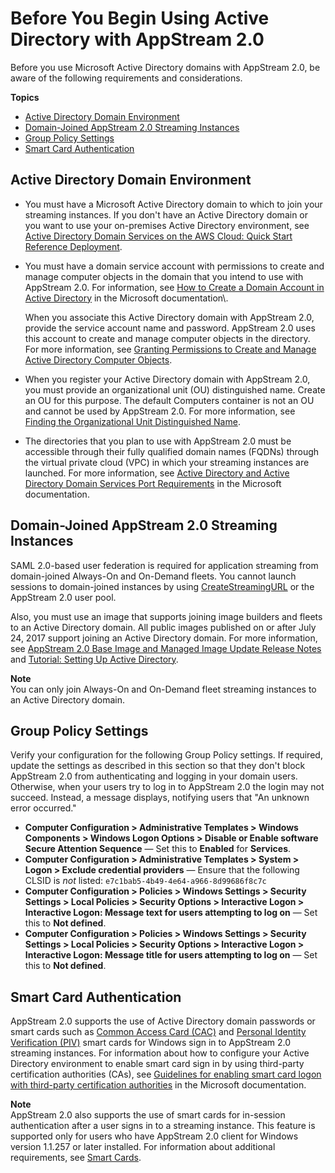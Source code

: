 # Before You Begin Using Active Directory with AppStream 2\.0<a name="active-directory-prerequisites"></a>

Before you use Microsoft Active Directory domains with AppStream 2\.0, be aware of the following requirements and considerations\.

**Topics**
+ [Active Directory Domain Environment](#active-directory-prerequisites-domain-environment)
+ [Domain\-Joined AppStream 2\.0 Streaming Instances](#active-directory-prerequisites-streaming-instances)
+ [Group Policy Settings](#active-directory-prerequisites-group-policy-settings)
+ [Smart Card Authentication](#active-directory-prerequisites-smart-card-authentication)

## Active Directory Domain Environment<a name="active-directory-prerequisites-domain-environment"></a>
+ You must have a Microsoft Active Directory domain to which to join your streaming instances\. If you don't have an Active Directory domain or you want to use your on\-premises Active Directory environment, see [Active Directory Domain Services on the AWS Cloud: Quick Start Reference Deployment](https://docs.aws.amazon.com/quickstart/latest/active-directory-ds/)\.
+ You must have a domain service account with permissions to create and manage computer objects in the domain that you intend to use with AppStream 2\.0\. For information, see [How to Create a Domain Account in Active Directory](https://msdn.microsoft.com/en-us/library/aa545262(v=cs.70).aspx) in the Microsoft documentation\.

  When you associate this Active Directory domain with AppStream 2\.0, provide the service account name and password\. AppStream 2\.0 uses this account to create and manage computer objects in the directory\. For more information, see [Granting Permissions to Create and Manage Active Directory Computer Objects](active-directory-admin.md#active-directory-permissions)\.
+ When you register your Active Directory domain with AppStream 2\.0, you must provide an organizational unit \(OU\) distinguished name\. Create an OU for this purpose\. The default Computers container is not an OU and cannot be used by AppStream 2\.0\. For more information, see [Finding the Organizational Unit Distinguished Name](active-directory-admin.md#active-directory-oudn)\.
+ The directories that you plan to use with AppStream 2\.0 must be accessible through their fully qualified domain names \(FQDNs\) through the virtual private cloud \(VPC\) in which your streaming instances are launched\. For more information, see [Active Directory and Active Directory Domain Services Port Requirements](https://technet.microsoft.com/en-us/library/dd772723.aspx) in the Microsoft documentation\.

## Domain\-Joined AppStream 2\.0 Streaming Instances<a name="active-directory-prerequisites-streaming-instances"></a>

SAML 2\.0\-based user federation is required for application streaming from domain\-joined Always\-On and On\-Demand fleets\. You cannot launch sessions to domain\-joined instances by using [CreateStreamingURL](https://docs.aws.amazon.com/appstream2/latest/APIReference/API_CreateStreamingURL.html) or the AppStream 2\.0 user pool\.

Also, you must use an image that supports joining image builders and fleets to an Active Directory domain\. All public images published on or after July 24, 2017 support joining an Active Directory domain\. For more information, see [AppStream 2\.0 Base Image and Managed Image Update Release Notes](base-image-version-history.md) and [Tutorial: Setting Up Active Directory](active-directory-directory-setup.md)\.

**Note**  
You can only join Always\-On and On\-Demand fleet streaming instances to an Active Directory domain\.

## Group Policy Settings<a name="active-directory-prerequisites-group-policy-settings"></a>

Verify your configuration for the following Group Policy settings\. If required, update the settings as described in this section so that they don't block AppStream 2\.0 from authenticating and logging in your domain users\. Otherwise, when your users try to log in to AppStream 2\.0 the login may not succeed\. Instead, a message displays, notifying users that "An unknown error occurred\."
+ **Computer Configuration > Administrative Templates > Windows Components > Windows Logon Options > Disable or Enable software Secure Attention Sequence** — Set this to **Enabled** for **Services**\.
+ **Computer Configuration > Administrative Templates > System > Logon > Exclude credential providers** — Ensure that the following CLSID is *not* listed: `e7c1bab5-4b49-4e64-a966-8d99686f8c7c`
+ **Computer Configuration > Policies > Windows Settings > Security Settings > Local Policies > Security Options > Interactive Logon > Interactive Logon: Message text for users attempting to log on** — Set this to **Not defined**\.
+ **Computer Configuration > Policies > Windows Settings > Security Settings > Local Policies > Security Options > Interactive Logon > Interactive Logon: Message title for users attempting to log on** — Set this to **Not defined**\.

## Smart Card Authentication<a name="active-directory-prerequisites-smart-card-authentication"></a>

AppStream 2\.0 supports the use of Active Directory domain passwords or smart cards such as [Common Access Card \(CAC\)](https://www.cac.mil/Common-Access-Card) and [Personal Identity Verification \(PIV\)](https://piv.idmanagement.gov/) smart cards for Windows sign in to AppStream 2\.0 streaming instances\. For information about how to configure your Active Directory environment to enable smart card sign in by using third\-party certification authorities \(CAs\), see [Guidelines for enabling smart card logon with third\-party certification authorities](https://docs.microsoft.com/en-us/troubleshoot/windows-server/windows-security/enabling-smart-card-logon-third-party-certification-authorities) in the Microsoft documentation\.

**Note**  
AppStream 2\.0 also supports the use of smart cards for in\-session authentication after a user signs in to a streaming instance\. This feature is supported only for users who have AppStream 2\.0 client for Windows version 1\.1\.257 or later installed\. For information about additional requirements, see [Smart Cards](client-system-requirements-feature-support.md#feature-support-USB-devices-qualified-smart-cards)\.
